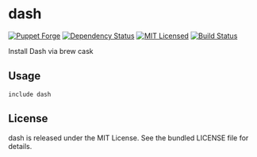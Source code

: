 dash
==============

[![Puppet Forge](https://img.shields.io/puppetforge/v/halyard/dash.svg)](https://forge.puppetlabs.com/halyard/dash)
[![Dependency Status](https://img.shields.io/gemnasium/halyard/puppet-dash.svg)](https://gemnasium.com/halyard/puppet-dash)
[![MIT Licensed](https://img.shields.io/badge/license-MIT-green.svg)](https://tldrlegal.com/license/mit-license)
[![Build Status](https://img.shields.io/circleci/project/halyard/puppet-dash.svg)](https://circleci.com/gh/halyard/puppet-dash)

Install Dash via brew cask

## Usage

```puppet
include dash
```

## License

dash is released under the MIT License. See the bundled LICENSE file for details.

